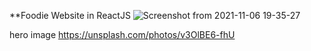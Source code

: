 **Foodie Website in ReactJS
![Screenshot from 2021-11-06 19-35-27](https://user-images.githubusercontent.com/36868807/140621801-2f5fa6cc-17a4-4649-9edb-0374eb93faa8.png)




hero image 
https://unsplash.com/photos/v3OlBE6-fhU
